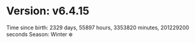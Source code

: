 # Version: v6.4.15
Time since birth: 2329 days, 55897 hours, 3353820 minutes, 201229200 seconds
Season: Winter ❄️
